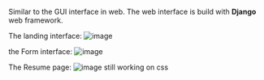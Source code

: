 Similar to the GUI interface in web. The web interface is build with **Django** web framework.

The landing interface:
![image](https://user-images.githubusercontent.com/61881543/120978042-ae192180-c791-11eb-921c-4a8f6bc20c82.png)

the Form interface:
![image](https://user-images.githubusercontent.com/61881543/120978176-d143d100-c791-11eb-8e44-a99ab67b322a.png)

The Resume page:
![image](https://user-images.githubusercontent.com/61881543/120978220-def95680-c791-11eb-9a6e-2fbef69fc128.png)
still working on css
